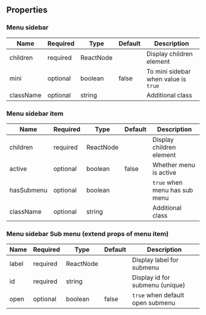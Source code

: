 ## Properties

### Menu sidebar
| Name | Required | Type | Default | Description |
| --- | --- | --- | --- | --- |
| children | required | ReactNode | | Display children element |
| mini | optional | boolean | false | To mini sidebar when value is `true` |
| className | optional | string | | Additional class |

### Menu sidebar item
| Name | Required | Type | Default | Description |
| --- | --- | --- | --- | --- |
| children | required | ReactNode | | Display children element |
| active | optional | boolean | false | Whether menu is active |
| hasSubmenu | optional | boolean | | `true` when menu has sub menu |
| className | optional | string | | Additional class |

### Menu sidebar Sub menu (extend props of menu item)

| Name | Required | Type | Default | Description |
| --- | --- | --- | --- | --- |
| label | required | ReactNode | | Display label for submenu |
| id | required | string | | Display id for submenu (unique) |
| open | optional | boolean | false | `true` when default open submenu |